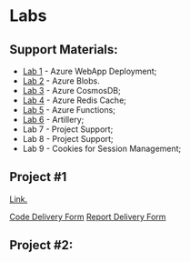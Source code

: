# Labs


## Support Materials:
* [Lab 1](lab1)  - Azure WebApp Deployment;
* [Lab 2](lab2)  - Azure Blobs.
* [Lab 3](lab3)  - Azure CosmosDB;
* [Lab 4](lab4)  - Azure Redis Cache;
* [Lab 5](lab5)  - Azure Functions;
* [Lab 6](lab6)  - Artillery;
*  Lab 7  - Project Support;
*  Lab 8  - Project Support;
*  Lab 9  - Cookies for Session Management;


## Project #1

  [Link.](proj1)
  
  [Code Delivery Form](https://forms.gle/TNPEi9iVojToEUDQ7) 
  [Report Delivery Form](https://forms.gle/XcXNtuNz62xPP3oq5) 

## Project #2:
